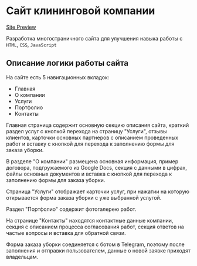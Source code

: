 # Сайт клининговой компании

[Site Preview](https://aakulovaa.github.io/cleaningCompany/)

Разработка многостраничного сайта для улучшения навыка работы с  `HTML`, `CSS`, `JavaScript`

## Описание логики работы сайта

На сайте есть 5 навигационных вкладок: 
- Главная
- О компании
- Услуги
- Портфолио
- Контакты

Главная страница содержит основную секцию описания сайта, краткий раздел услуг с кнопкой перехода на страницу "Услуги", отзывы клиентов, карточки основных партнеров с описанием проведенных работ и вставку с кнопкой для перехода к заполнению формы для заказа уборки.

В разделе "О компании" размещена основная информация, пример договора, подгружаемого из Google Docs, секция с данными в цифрах, файлы основных документов и вставка с кнопкой для перехода к заполнению формы для заказа уборки.

Страница "Услуги" отображает карточки услуг, при нажатии на которую открывается форма заказа уборки с уже выбранной услугой.

Раздел "Портфолио" содержит фотогалерею работ. 

На странице "Контакты" находятся контактные данные компании, секция с описанием процесса согласования работ, секция ответов на частые вопросы и вставка для обратной связи.

Форма заказа уборки соединяется с ботом в Telegram, поэтому после заполнения и отправки пользователем, данные о новой заявке приходят владельцам. 
